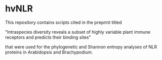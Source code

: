 # hvNLR

This repository contains scripts cited in the preprint titled 

"Intraspecies diversity reveals a subset of highly variable plant immune receptors and predicts their binding sites"

that were used for the phylogenetic and Shannon entropy analyses of NLR proteins in Arabidopsis and Brachypodium. 
